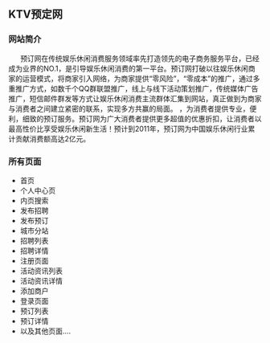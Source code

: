 ## KTV预定网

### 网站简介

&nbsp;&nbsp;&nbsp;&nbsp;&nbsp;&nbsp;预订网在传统娱乐休闲消费服务领域率先打造领先的电子商务服务平台，已经成为业界的NO.1，是引导娱乐休闲消费的第一平台。预订网打破以往娱乐休闲商家的运营模式，将商家引入网络，为商家提供“零风险”，“零成本”的推广，通过多重推广方式，如数千个QQ群联盟推广，线上与线下活动策划推广，传统媒体广告推广，短信邮件群发等方式让娱乐休闲消费主流群体汇集到网站，真正做到为商家与消费者之间建立紧密的联系，实现多方共赢的局面。 ，为消费者提供专业，便利，细致的预订服务。预订网为广大消费者提供更多超值的优惠折扣，让消费者以最高性价比享受娱乐休闲新生活！预计到2011年，预订网为中国娱乐休闲行业累计贡献消费额高达2亿元。


### 所有页面

- 首页
- 个人中心页
- 内页搜索 
- 发布招聘
- 发布预订
- 城市分站
- 招聘列表
- 招聘详情
- 注册页面
- 活动资讯列表 
- 活动资讯详情
- 添加商户
- 登录页面
- 预订列表
- 预订详情
- 以及其他页面....
